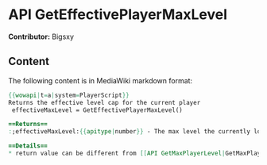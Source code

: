 # API GetEffectivePlayerMaxLevel

**Contributor:** Bigsxy

## Content

The following content is in MediaWiki markdown format:

```mediawiki
{{wowapi|t=a|system=PlayerScript}}
Returns the effective level cap for the current player
 effectiveMaxLevel = GetEffectivePlayerMaxLevel()

==Returns==
:;effectiveMaxLevel:{{apitype|number}} - The max level the currently logged in player can attain.

==Details==
* return value can be different from [[API GetMaxPlayerLevel|GetMaxPlayerLevel]] and [[API GetMaxLevelForExpansionLevel|GetMaxLevelForExpansionLevel]] depending on a users subscription status or if playing on a windowed level cap servers as seen in [[World of Warcraft Classic: Season of Discovery|Season of Discovery]].
```